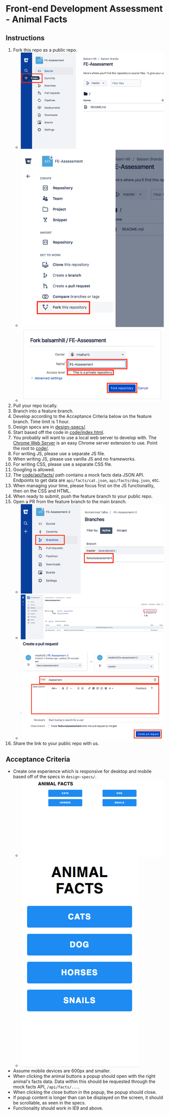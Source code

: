 # Front-end Development Assessment - Animal Facts

## Instructions
1. Fork this repo as a public repo.
    - ![Fork 1](instruction-images/1-fork-1.png)
    - ![Fork 2](instruction-images/2-fork-2.png)
    - ![Fork 3](instruction-images/3-fork-3.png)
1. Pull your repo locally.
1. Branch into a feature branch.
1. Develop according to the Acceptance Criteria below on the feature branch. Time limit is 1 hour.
1. Design specs are in [design-specs/](design-specs/).
1. Start based off the code in [code/index.html](code/index.html).
1. You probably will want to use a local web server to develop with. The [Chrome Web Server](https://chrome.google.com/webstore/detail/web-server-for-chrome/ofhbbkphhbklhfoeikjpcbhemlocgigb?hl=en) is an easy Chrome server extension to use. Point the root to [code/](code/).
1. For writing JS, please use a separate JS file.
1. When writing JS, please use vanilla JS and no frameworks.
1. For writing CSS, please use a separate CSS file.
1. Googling is allowed.
1. The [code/api/facts/](code/api/facts/) path contains a mock facts data JSON API. Endpoints to get data are `api/facts/cat.json`, `api/facts/dog.json`, etc.
1. When managing your time, please focus first on the JS functionality, then on the CSS and HTML.
1. When ready to submit, push the feature branch to your public repo.
1. Open a PR from the feature branch to the main branch.
    - ![Create PR 1](instruction-images/4-create_pr-1.png)
    - ![Create PR 2](instruction-images/5-create_pr-2.png)
    - ![Create PR 3](instruction-images/6-create_pr-3.png)
1. Share the link to your public repo with us.

## Acceptance Criteria
- Create one experience which is responsive for desktop and mobile based off of the specs in `design-specs/`.
    - ![Desktop Spec](design-specs/specs-no-details/desktop.png)
    - ![Mobile Spec](design-specs/specs-no-details/mobile.png)
- Assume mobile devices are 600px and smaller.
- When clicking the animal buttons a popup should open with the right animal's facts data. Data within this should be requested through the mock facts API, `/api/facts/...`.
- When clicking the close button in the popup, the popup should close.
- If popup content is longer than can be displayed on the screen, it should be scrollable, as seen in the specs.
- Functionality should work in IE9 and above.
